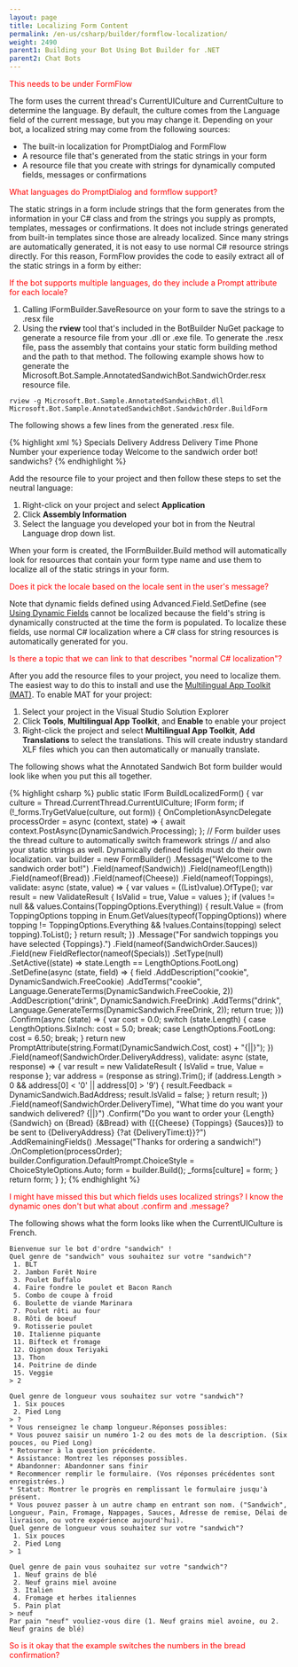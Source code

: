```yaml
---
layout: page
title: Localizing Form Content
permalink: /en-us/csharp/builder/formflow-localization/
weight: 2490
parent1: Building your Bot Using Bot Builder for .NET
parent2: Chat Bots
---
```


<span style="color:red">This needs to be under FormFlow</span>


The form uses the current thread's CurrentUICulture and CurrentCulture to determine the language. By default, the culture comes from the Language field of the current message, but you may change it. Depending on your bot, a localized string may come from the following sources:

- The built-in localization for PromptDialog and FormFlow
- A resource file that's generated from the static strings in your form
- A resource file that you create with strings for dynamically computed fields, messages or confirmations

<span style="color:red">What languages do PromptDialog and formflow support?</span>

The static strings in a form include strings that the form generates from the information in your C# class and from the strings you supply as prompts, templates, messages or confirmations. It does not include strings generated from built-in templates since those are already localized. Since many strings are automatically generated, it is not easy to use normal C# resource strings directly. For this reason, FormFlow provides the code to easily extract all of the static strings in a form by either:

<span style="color:red">If the bot supports multiple languages, do they include a Prompt attribute for each locale?</span>

1. Calling IFormBuilder.SaveResource on your form to save the strings to a .resx file
2. Using the **rview** tool that's included in the BotBuilder NuGet package to generate a resource file from your .dll or .exe file. To generate the .resx file, pass the assembly that contains your static form building method and the path to that method. The following example shows how to generate the Microsoft.Bot.Sample.AnnotatedSandwichBot.SandwichOrder.resx resource file. 

```
rview -g Microsoft.Bot.Sample.AnnotatedSandwichBot.dll Microsoft.Bot.Sample.AnnotatedSandwichBot.SandwichOrder.BuildForm
```

The following shows a few lines from the generated .resx file.

{% highlight xml %}
  <data name="Specials_description;VALUE" xml:space="preserve">
    <value>Specials</value>
  </data>
  <data name="DeliveryAddress_description;VALUE" xml:space="preserve">
    <value>Delivery Address</value>
  </data>
  <data name="DeliveryTime_description;VALUE" xml:space="preserve">
    <value>Delivery Time</value>
  </data>
  <data name="PhoneNumber_description;VALUE" xml:space="preserve">
    <value>Phone Number</value>
  </data>
  <data name="Rating_description;VALUE" xml:space="preserve">
    <value>your experience today</value>
  </data>
  <data name="message0;LIST" xml:space="preserve">
    <value>Welcome to the sandwich order bot!</value>
  </data>
  <data name="Sandwich_terms;LIST" xml:space="preserve">
    <value>sandwichs?</value>
  </data>
{% endhighlight %}

Add the resource file to your project and then follow these steps to set the neutral language:

1. Right-click on your project and select **Application**
2. Click **Assembly Information**
3. Select the language you developed your bot in from the Neutral Language drop down list.

When your form is created, the IFormBuilder.Build method will automatically look for resources that contain your form type name and use them to localize all of the static strings in your form.

<span style="color:red">Does it pick the locale based on the locale sent in the user's message?</span>

Note that dynamic fields defined using Advanced.Field.SetDefine (see [Using Dynamic Fields](/en-us/csharp/builder/formflow-formbuilder/#dynamicfields) cannot be localized because the field's string is dynamically constructed at the time the form is populated. To localize these fields, use normal C# localization where a C# class for string resources is automatically generated for you.

<span style="color:red">Is there a topic that we can link to that describes "normal C# localization"?</span>


After you add the resource files to your project, you need to localize them. The easiest way to do this to install and use the [Multilingual App Toolkit (MAT)](https://developer.microsoft.com/en-us/windows/develop/multilingual-app-toolkit). To enable MAT for your project:

1. Select your project in the Visual Studio Solution Explorer
2. Click **Tools**, **Multilingual App Toolkit**, and **Enable** to enable your project
3. Right-click the project and select **Multilingual App Toolkit**, **Add Translations** to select the translations. This will create industry standard XLF files which you can then automatically or manually translate.

The following shows what the Annotated Sandwich Bot form builder would look like when you put this all together.


{% highlight csharp %}
        public static IForm<SandwichOrder> BuildLocalizedForm()
        {
            var culture = Thread.CurrentThread.CurrentUICulture;
            IForm<SandwichOrder> form;
            if (!_forms.TryGetValue(culture, out form))
            {
                OnCompletionAsyncDelegate<SandwichOrder> processOrder = async (context, state) =>
                                {
                                    await context.PostAsync(DynamicSandwich.Processing);
                                };
                // Form builder uses the thread culture to automatically switch framework strings
                // and also your static strings as well.  Dynamically defined fields must do their own localization.
                var builder = new FormBuilder<SandwichOrder>()
                        .Message("Welcome to the sandwich order bot!")
                        .Field(nameof(Sandwich))
                        .Field(nameof(Length))
                        .Field(nameof(Bread))
                        .Field(nameof(Cheese))
                        .Field(nameof(Toppings),
                            validate: async (state, value) =>
                            {
                                var values = ((List<object>)value).OfType<ToppingOptions>();
                                var result = new ValidateResult { IsValid = true, Value = values };
                                if (values != null && values.Contains(ToppingOptions.Everything))
                                {
                                    result.Value = (from ToppingOptions topping in Enum.GetValues(typeof(ToppingOptions))
                                                    where topping != ToppingOptions.Everything && !values.Contains(topping)
                                                    select topping).ToList();
                                }
                                return result;
                            })
                        .Message("For sandwich toppings you have selected {Toppings}.")
                        .Field(nameof(SandwichOrder.Sauces))
                        .Field(new FieldReflector<SandwichOrder>(nameof(Specials))
                            .SetType(null)
                            .SetActive((state) => state.Length == LengthOptions.FootLong)
                            .SetDefine(async (state, field) =>
                                {
                                    field
                                        .AddDescription("cookie", DynamicSandwich.FreeCookie)
                                        .AddTerms("cookie", Language.GenerateTerms(DynamicSandwich.FreeCookie, 2))
                                        .AddDescription("drink", DynamicSandwich.FreeDrink)
                                        .AddTerms("drink", Language.GenerateTerms(DynamicSandwich.FreeDrink, 2));
                                    return true;
                                }))
                        .Confirm(async (state) =>
                            {
                                var cost = 0.0;
                                switch (state.Length)
                                {
                                    case LengthOptions.SixInch: cost = 5.0; break;
                                    case LengthOptions.FootLong: cost = 6.50; break;
                                }
                                return new PromptAttribute(string.Format(DynamicSandwich.Cost, cost) + "{||}");
                            })
                        .Field(nameof(SandwichOrder.DeliveryAddress),
                            validate: async (state, response) =>
                            {
                                var result = new ValidateResult { IsValid = true, Value = response };
                                var address = (response as string).Trim();
                                if (address.Length > 0 && address[0] < '0' || address[0] > '9')
                                {
                                    result.Feedback = DynamicSandwich.BadAddress;
                                    result.IsValid = false;
                                }
                                return result;
                            })
                        .Field(nameof(SandwichOrder.DeliveryTime), "What time do you want your sandwich delivered? {||}")
                        .Confirm("Do you want to order your {Length} {Sandwich} on {Bread} {&Bread} with {[{Cheese} {Toppings} {Sauces}]} to be sent to {DeliveryAddress} {?at {DeliveryTime:t}}?")
                        .AddRemainingFields()
                        .Message("Thanks for ordering a sandwich!")
                        .OnCompletion(processOrder);
                builder.Configuration.DefaultPrompt.ChoiceStyle = ChoiceStyleOptions.Auto;
                form = builder.Build();
                _forms[culture] = form;
            }
            return form;
        }
    };
{% endhighlight %}


<span style="color:red">I might have missed this but which fields uses localized strings? I know the dynamic ones don't but what about .confirm and .message?</span>

The following shows what the form looks like when the CurrentUICulture is French.

```
Bienvenue sur le bot d'ordre "sandwich" !
Quel genre de "sandwich" vous souhaitez sur votre "sandwich"?
 1. BLT
 2. Jambon Forêt Noire
 3. Poulet Buffalo
 4. Faire fondre le poulet et Bacon Ranch
 5. Combo de coupe à froid
 6. Boulette de viande Marinara
 7. Poulet rôti au four
 8. Rôti de boeuf
 9. Rotisserie poulet
 10. Italienne piquante
 11. Bifteck et fromage
 12. Oignon doux Teriyaki
 13. Thon
 14. Poitrine de dinde
 15. Veggie
> 2

Quel genre de longueur vous souhaitez sur votre "sandwich"?
 1. Six pouces
 2. Pied Long
> ?
* Vous renseignez le champ longueur.Réponses possibles:
* Vous pouvez saisir un numéro 1-2 ou des mots de la description. (Six pouces, ou Pied Long)
* Retourner à la question précédente.
* Assistance: Montrez les réponses possibles.
* Abandonner: Abandonner sans finir
* Recommencer remplir le formulaire. (Vos réponses précédentes sont enregistrées.)
* Statut: Montrer le progrès en remplissant le formulaire jusqu'à présent.
* Vous pouvez passer à un autre champ en entrant son nom. ("Sandwich", Longueur, Pain, Fromage, Nappages, Sauces, Adresse de remise, Délai de livraison, ou votre expérience aujourd'hui).
Quel genre de longueur vous souhaitez sur votre "sandwich"?
 1. Six pouces
 2. Pied Long
> 1

Quel genre de pain vous souhaitez sur votre "sandwich"?
 1. Neuf grains de blé
 2. Neuf grains miel avoine
 3. Italien
 4. Fromage et herbes italiennes
 5. Pain plat
> neuf
Par pain "neuf" vouliez-vous dire (1. Neuf grains miel avoine, ou 2. Neuf grains de blé)
```

<span style="color:red">So is it okay that the example switches the numbers in the bread confirmation?</span>

